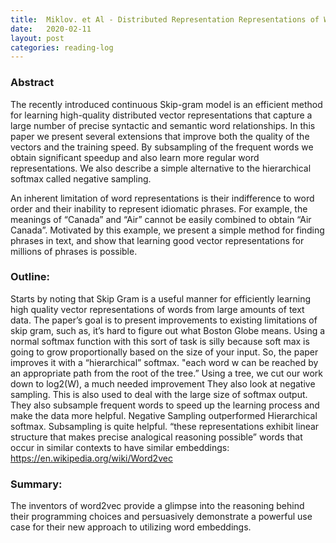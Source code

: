 ```yaml
---
title:  Miklov. et Al - Distributed Representation Representations of Words and phrases and their compositionality.
date:   2020-02-11
layout: post
categories: reading-log
---
```


### Abstract 
The recently introduced continuous Skip-gram model is an efficient method for learning high-quality distributed vector representations that capture a large number of precise syntactic and semantic word relationships. In this paper we present several extensions that improve both the quality of the vectors and the training speed. By subsampling of the frequent words we obtain significant speedup and also learn more regular word representations. We also describe a simple alternative to the hierarchical softmax called negative sampling. 

An inherent limitation of word representations is their indifference to word order and their inability to represent idiomatic phrases. For example, the meanings of “Canada” and “Air” cannot be easily combined to obtain “Air Canada”. Motivated by this example, we present a simple method for finding phrases in text, and show that learning good vector representations for millions of phrases is possible.

### Outline:
Starts by noting that Skip Gram is a useful manner for efficiently learning high quality vector representations of words from large amounts of text data. The paper’s goal is to present improvements to existing limitations of skip gram, such as, it’s hard to figure out what Boston Globe means. 
Using a normal softmax function with this sort of task is silly because soft max is going to grow proportionally based on the size of your input. So, the paper improves it with a “hierarchical” softmax. 
"each word w can be reached by an appropriate path from the root of the tree.” Using a tree, we cut our work down to log2(W), a much needed improvement 
They also look at negative sampling. This is also used to deal with the large size of softmax output. 
They also subsample frequent words to speed up the learning process and make the data more helpful.
Negative Sampling outperformed Hierarchical softmax. Subsampling is quite helpful. 
“these representations exhibit linear structure that makes precise analogical reasoning possible”
words that occur in similar contexts to have similar embeddings: https://en.wikipedia.org/wiki/Word2vec
### Summary:
The inventors of word2vec provide a glimpse into the reasoning behind their programming choices and persuasively demonstrate a powerful use case for their new approach to utilizing word embeddings. 
